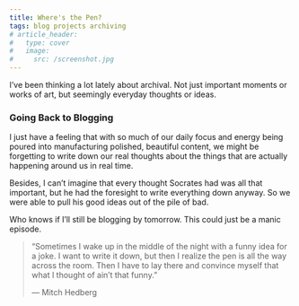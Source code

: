 ```yaml
---
title: Where's the Pen?
tags: blog projects archiving
# article_header:
#   type: cover
#   image:
#     src: /screenshot.jpg
---
```


I’ve been thinking a lot lately about archival. Not just important moments or works of art, but seemingly everyday thoughts or ideas.

<!--more-->

### Going Back to Blogging
I just have a feeling that with so much of our daily focus and energy being poured into manufacturing polished, beautiful content, we might be forgetting to write down our real thoughts about the things that are actually happening around us in real time.

Besides, I can’t imagine that every thought Socrates had was all that important, but he had the foresight to write everything down anyway. So we were able to pull his good ideas out of the pile of bad.

Who knows if I’ll still be blogging by tomorrow. This could just be a manic episode. 

> “Sometimes I wake up in the middle of the night with a funny idea for a joke. I want to write it down, but then I realize the pen is all the way across the room. Then I have to lay there and convince myself that what I thought of ain’t that funny.”
> 
> — Mitch Hedberg